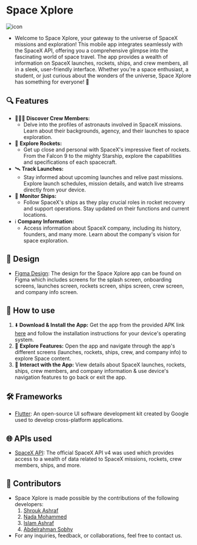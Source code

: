 # Space Xplore 
![icon](https://github.com/Shrouk-Ashraf/Space_app/assets/96924895/25c05e3c-3e7f-4cd1-bc37-05ed79f29a88)

- Welcome to Space Xplore, your gateway to the universe of SpaceX missions and exploration! This mobile app integrates seamlessly with the SpaceX API, offering you a comprehensive glimpse into the fascinating world of space travel. The app provides a wealth of information on SpaceX launches, rockets, ships, and crew members, all in a sleek, user-friendly interface. Whether you're a space enthusiast, a student, or just curious about the wonders of the universe, Space Xplore has something for everyone! 🌌 

## 🔍 Features 
- 👨🏼‍🚀 **Discover Crew Members:**
  - Delve into the profiles of astronauts involved in SpaceX missions. Learn about their backgrounds, agency, and their launches to space exploration.
- 🚀 **Explore Rockets:**
  - Get up close and personal with SpaceX's impressive fleet of rockets. From the Falcon 9 to the mighty Starship, explore the capabilities and specifications of each spacecraft.
- 🛰️ **Track Launches:**
   - Stay informed about upcoming launches and relive past missions. Explore launch schedules, mission details, and watch live streams directly from your device.
- 🚢 **Monitor Ships:**
  - Follow SpaceX's ships as they play crucial roles in rocket recovery and support operations. Stay updated on their functions and current locations.
- ℹ **Company Information:**
  - Access information about SpaceX company, including its history, founders, and many more. Learn about the company's vision for space exploration.

## 🎨 Design
- [Figma Design](https://www.figma.com/file/YAirxEYpVYm0pS22vVfKTs/Space-app-(Community)?type=design&node-id=0%3A1&mode=design&t=f3p1GypiTnTDOwZQ-1): The design for the Space Xplore app can be found on Figma which includes screens for the splash screen, onboarding screens, launches screen, rockets screen, ships screen, crew screen, and company info screen.

## 🎯 How to use
1. ⬇️ **Download & Install the App:** Get the app from the provided APK link [here]() and follow the installation instructions for your device's operating system.
2. 🔭 **Explore Features:** Open the app and navigate through the app's different screens (launches, rockets, ships, crew, and company info) to explore Space content.
3. 📲 **Interact with the App:** View details about SpaceX launches, rockets, ships, crew members, and company information & use device's navigation features to go back or exit the app.

## 🛠️ Frameworks
- [Flutter](https://flutter.dev): An open-source UI software development kit created by Google used to develop cross-platform applications.

## 🌐 APIs used
- [SpaceX API](https://github.com/r-spacex/SpaceX-API/tree/master/docs#rspacex-api-docs): The official SpaceX API v4 was used which provides access to a wealth of data related to SpaceX missions, rockets, crew members, ships, and more.

## 📌 Contributors
- Space Xplore is made possible by the contributions of the following developers:
  1. [Shrouk Ashraf](https://github.com/Shrouk-Ashraf)
  2. [Nada Mohammed](https://github.com/nadaamohhamed)
  3. [Islam Ashraf](https://github.com/islamashraf2003)
  4. [Abdelrahman Sobhy](https://github.com/abdarahmann)
-  For any inquiries, feedback, or collaborations, feel free to contact us.
